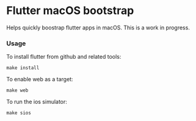 # Flutter macOS bootstrap

Helps quickly boostrap flutter apps in macOS. This is a work in progress.

### Usage

To install flutter from github and related tools:

```
make install
```

To enable web as a target:

```
make web
```

To run the ios simulator:

```
make sios
```
